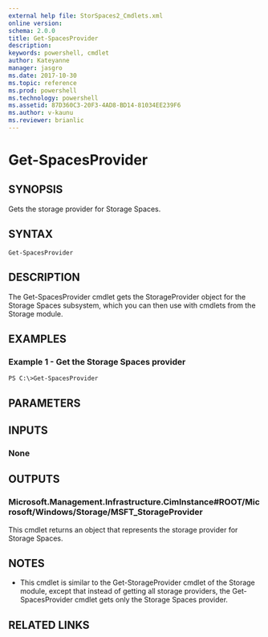 ```yaml
---
external help file: StorSpaces2_Cmdlets.xml
online version: 
schema: 2.0.0
title: Get-SpacesProvider
description: 
keywords: powershell, cmdlet
author: Kateyanne
manager: jasgro
ms.date: 2017-10-30
ms.topic: reference
ms.prod: powershell
ms.technology: powershell
ms.assetid: 87D360C3-20F3-4AD8-BD14-81034EE239F6
ms.author: v-kaunu
ms.reviewer: brianlic
---
```


# Get-SpacesProvider

## SYNOPSIS
Gets the storage provider for Storage Spaces.

## SYNTAX

```
Get-SpacesProvider
```

## DESCRIPTION
The Get-SpacesProvider cmdlet gets the StorageProvider object for the Storage Spaces subsystem, which you can then use with cmdlets from the Storage module.

## EXAMPLES

### Example 1 - Get the Storage Spaces provider
```
PS C:\>Get-SpacesProvider
```

## PARAMETERS

## INPUTS

### None

## OUTPUTS

### Microsoft.Management.Infrastructure.CimInstance#ROOT/Microsoft/Windows/Storage/MSFT_StorageProvider
This cmdlet returns an object that represents the storage provider for Storage Spaces.

## NOTES
* This cmdlet is similar to the Get-StorageProvider cmdlet of the Storage module, except that instead of getting all storage providers, the Get-SpacesProvider cmdlet gets only the Storage Spaces provider.

## RELATED LINKS

